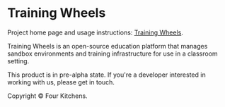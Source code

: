 Training Wheels
===============

Project home page and usage instructions: [Training Wheels](http://gettrainingwheels.org).

Training Wheels is an open-source education platform that manages sandbox environments and training infrastructure for use in a classroom setting.

This product is in pre-alpha state. If you're a developer interested in working with us, please get in touch.

Copyright © Four Kitchens.
